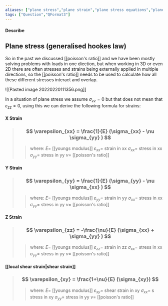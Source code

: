 ```yaml
---
aliases: ["plane stress","plane strain","plane stress equations","plane stain equations"]
tags: ["Question","QFormat3"]
---
```


#### Describe
## Plane stress (generalised hookes law)
So in the past we discussed [[poisson's ratio]] and we have been mostly solving problems with loads in one diection, but when working in 3D or even 2D there are often stresses and strains being externally applied in multiple directions, so the [[poisson's ratio]] needs to be used to calculate how all these different stresses interact and overlap.

![[Pasted image 20220220111356.png]]

In a situation of plane stress we assume $\sigma_{zz}=0$ but that does not mean that $\varepsilon_{zz}=0$, using this we can derive the following formula for strains:

#### X Strain

> ### $$ \varepsilon_{xx} = \frac{1}{E} (\sigma_{xx} - \nu \sigma_{yy} ) $$ 
>> where:
>> $E=$ [[youngs modulus]]
>> $\varepsilon_{xx}=$ strain in xx
>> $\sigma_{xx}=$ stress in xx
>> $\sigma_{yy}=$ stress in yy
>> $\nu=$ [[poisson's ratio]]

#### Y Strain

> ### $$ \varepsilon_{yy} = \frac{1}{E} (\sigma_{yy} - \nu \sigma_{xx} ) $$ 
>> where:
>> $E=$ [[youngs modulus]]
>> $\varepsilon_{yy}=$ strain in yy
>> $\sigma_{xx}=$ stress in xx
>> $\sigma_{yy}=$ stress in yy
>> $\nu=$ [[poisson's ratio]]

#### Z Strain

> ### $$ \varepsilon_{zz} = -\frac{\nu}{E} (\sigma_{xx} + \sigma_{yy} ) $$ 
>> where:
>> $E=$ [[youngs modulus]]
>> $\varepsilon_{zz}=$ strain in zz
>> $\sigma_{xx}=$ stress in xx
>> $\sigma_{yy}=$ stress in yy
>> $\nu=$ [[poisson's ratio]]

#### [[local shear strain|shear strain]]

> ### $$ \varepsilon_{xy} = \frac{1+\nu}{E} (\sigma_{xy}) $$ 
>> where:
>> $E=$ [[youngs modulus]]
>> $\varepsilon_{xy}=$ shear strain in xy
>> $\sigma_{xx}=$ s stress in xy
>> $\sigma_{yy}=$ stress in yy
>> $\nu=$ [[poisson's ratio]]

